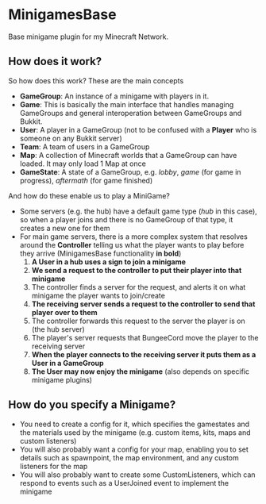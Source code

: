 # MinigamesBase
Base minigame plugin for my Minecraft Network.

## How does it work?

So how does this work? These are the main concepts
* **GameGroup**: An instance of a minigame with players in it.
* **Game**: This is basically the main interface that handles managing GameGroups and general interoperation between GameGroups and Bukkit.
* **User**: A player in a GameGroup (not to be confused with a **Player** who is someone on any Bukkit server)
* **Team**: A team of users in a GameGroup
* **Map**: A collection of Minecraft worlds that a GameGroup can have loaded. It may only load 1 Map at once
* **GameState**: A state of a GameGroup, e.g. *lobby*, *game* (for game in progress), *aftermath* (for game finished)

And how do these enable us to play a MiniGame? 
* Some servers (e.g. the hub) have a default game type (*hub* in this case), so when a player joins 
and there is no GameGroup of that type, it creates a new one for them
* For main game servers, there is a more complex system that resolves around the **Controller** telling
us what the player wants to play before they arrive (MinigamesBase functionality **in bold**)
  1. **A User in a hub uses a sign to join a minigame**
  2. **We send a request to the controller to put their player into that minigame**
  3. The controller finds a server for the request, and alerts it on what minigame the player wants to join/create
  4. **The receiving server sends a request to the controller to send that player over to them**
  5. The controller forwards this request to the server the player is on (the hub server)
  6. The player's server requests that BungeeCord move the player to the receiving server
  7. **When the player connects to the receiving server it puts them as a User in a GameGroup**
  8. **The User may now enjoy the minigame** (also depends on specific minigame plugins)
  
## How do you specify a Minigame?
* You need to create a config for it, which specifies the gamestates and the materials used by the minigame (e.g. custom items, kits, maps and custom listeners)
* You will also probably want a config for your map, enabling you to set details such as spawnpoint, the map environment, and any custom listeners for the map
* You will also probably want to create some CustomListeners, which can respond to events such as a UserJoined event to implement the minigame
